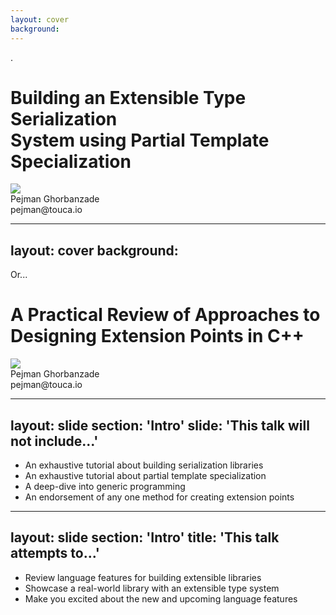 ```yaml
---
layout: cover
background:
---
```


<p class="text-left wsl-highlight w-4/5 mx-auto invisible">.</p>
<div class="space-y-12">
  <h1>Building an Extensible Type Serialization<br /> System using Partial Template Specialization</h1>
  <div class="justify-between items-center flex w-4/5 mx-auto">
    <div class="w-50 bg-gradient-to-bl to-[#074b7a] from-[#0d0d2b] p-4 rounded-2xl dark:bg-none dark:rounded-none">
      <img src="/images/cppcon-logo.png" />
    </div>
    <div class="w-1/2 text-right">
      <div class="font-600 p-0 m-0 text-2xl">Pejman Ghorbanzade</div>
      <div class="font-400 text-md wsl-highlight">pejman@touca.io</div>
    </div>
  </div>
</div>

---
layout: cover
background:
---

<p class="text-left wsl-highlight w-4/5 mx-auto">Or...</p>
<div class="space-y-12">
  <h1>A Practical Review of Approaches to<br /> Designing Extension Points in C++</h1>
  <div class="justify-between items-center flex w-4/5 mx-auto">
    <div class="w-50 bg-gradient-to-bl to-[#074b7a] from-[#0d0d2b] p-4 rounded-2xl dark:bg-none dark:rounded-none">
      <img src="/images/cppcon-logo.png" />
    </div>
    <div class="w-1/2 text-right">
      <div class="font-600 p-0 m-0 text-2xl">Pejman Ghorbanzade</div>
      <div class="font-400 text-md wsl-highlight">pejman@touca.io</div>
    </div>
  </div>
</div>

---
layout: slide
section: 'Intro'
slide: 'This talk will not include...'
---

- An exhaustive tutorial about building serialization libraries
- An exhaustive tutorial about partial template specialization
- A deep-dive into generic programming
- An endorsement of any one method for creating extension points

---
layout: slide
section: 'Intro'
title: 'This talk attempts to...'
---

- Review language features for building extensible libraries
- Showcase a real-world library with an extensible type system
- Make you excited about the new and upcoming language features
